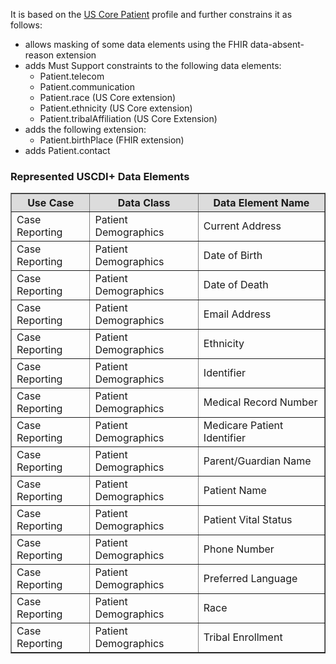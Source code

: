 It is based on the [US Core Patient]({{site.data.fhir.ver.hl7fhiruscore}}/StructureDefinition-us-core-patient.html) profile and further constrains it as follows: 
* allows masking of some data elements using the FHIR data-absent-reason extension
* adds Must Support constraints to the following data elements:
    * Patient.telecom
    * Patient.communication
    * Patient.race (US Core extension)
    * Patient.ethnicity (US Core extension)
    * Patient.tribalAffiliation (US Core Extension)
* adds the following extension:
    * Patient.birthPlace (FHIR extension)
* adds Patient.contact

### Represented USCDI+ Data Elements

<table border="1">
    <thead>
        <tr style="background-color:#DCDCDC">
            <th style="text-align: center; vertical-align: middle;">Use Case</th>
            <th style="text-align: center; vertical-align: middle;">Data Class</th>
            <th style="text-align: center; vertical-align: middle;">Data Element Name</th>
        </tr>
    </thead>
    <tbody>
        <tr>
            <td>Case Reporting</td>
            <td>Patient Demographics</td>
            <td>Current Address</td>
        </tr>
        <tr>
            <td>Case Reporting</td>
            <td>Patient Demographics</td>
            <td>Date of Birth</td>
        </tr>
        <tr>
            <td>Case Reporting</td>
            <td>Patient Demographics</td>
            <td>Date of Death</td>
        </tr>
        <tr>
            <td>Case Reporting</td>
            <td>Patient Demographics</td>
            <td>Email Address</td>
        </tr>
        <tr>
            <td>Case Reporting</td>
            <td>Patient Demographics</td>
            <td>Ethnicity</td>
        </tr>
        <tr>
            <td>Case Reporting</td>
            <td>Patient Demographics</td>
            <td>Identifier</td>
        </tr>
        <tr>
            <td>Case Reporting</td>
            <td>Patient Demographics</td>
            <td>Medical Record Number</td>
        </tr>
        <tr>
            <td>Case Reporting</td>
            <td>Patient Demographics</td>
            <td>Medicare Patient Identifier</td>
        </tr>
        <tr>
            <td>Case Reporting</td>
            <td>Patient Demographics</td>
            <td>Parent/Guardian Name</td>
        </tr>
        <tr>
            <td>Case Reporting</td>
            <td>Patient Demographics</td>
            <td>Patient Name</td>
        </tr>
        <tr>
            <td>Case Reporting</td>
            <td>Patient Demographics</td>
            <td>Patient Vital Status</td>
        </tr>
        <tr>
            <td>Case Reporting</td>
            <td>Patient Demographics</td>
            <td>Phone Number</td>
        </tr>
        <tr>
            <td>Case Reporting</td>
            <td>Patient Demographics</td>
            <td>Preferred Language</td>
        </tr>
        <tr>
            <td>Case Reporting</td>
            <td>Patient Demographics</td>
            <td>Race</td>
        </tr>
        <tr>
            <td>Case Reporting</td>
            <td>Patient Demographics</td>
            <td>Tribal Enrollment</td>
        </tr>
    </tbody>
</table>